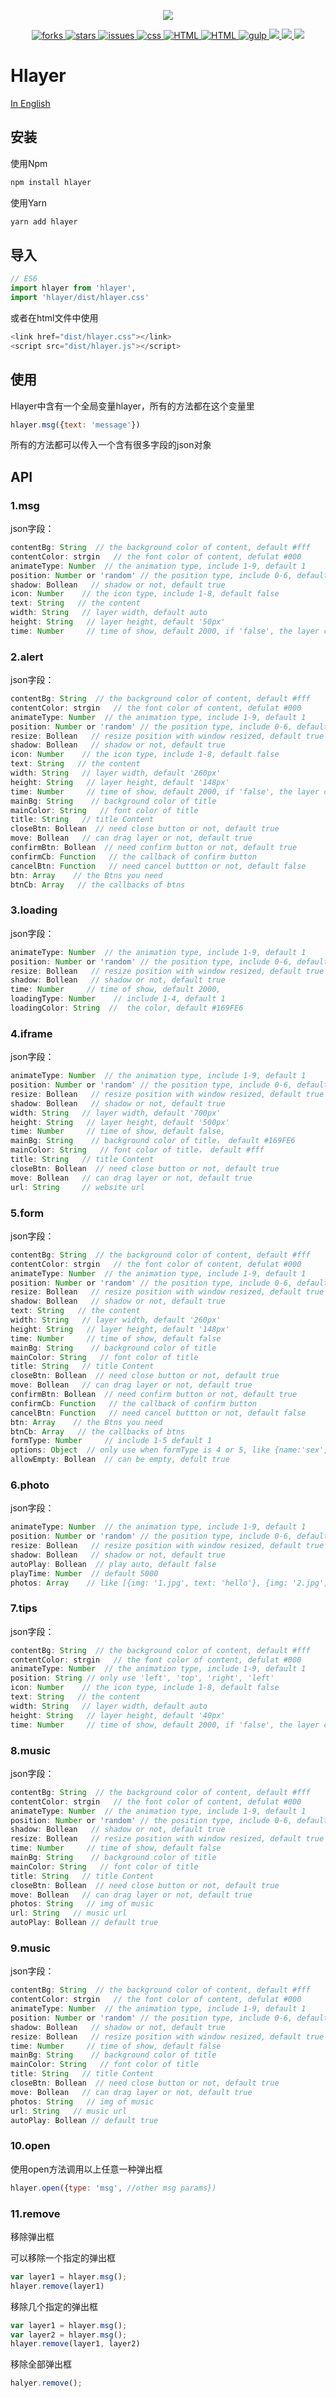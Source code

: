 <p align="center">
    <img src="./hlayer.png">
</p>
<p align="center">
    <a href="https://github.com/huruji/Hlayer/network">
        <img src="https://img.shields.io/github/forks/huruji/Hlayer.svg"
             alt="forks">
    </a>
    <a href="https://github.com/huruji/Hlayer/stargazers">
        <img src="https://img.shields.io/github/stars/huruji/Hlayer.svg"
             alt="stars">
    </a>
    <a href="https://github.com/huruji/Hlayer/issues">
            <img src="https://img.shields.io/github/issues/huruji/Hlayer.svg"
                 alt="issues">
        </a>
    <a href="#">
        <img src="https://img.shields.io/badge/CSS-module-green.svg"
             alt="css">
    </a>
    <a href="#">
        <img src="https://img.shields.io/badge/HTML-module-brightgreen.svg"
             alt="HTML">
    </a>
    <a href="#">
            <img src="https://img.shields.io/badge/Size-mini-yellow.svg"
                 alt="HTML">
        </a>
    <a href="#">
            <img src="https://img.shields.io/badge/gulp-workflow-blue.svg"
                         alt="gulp">
    </a>
    <a href="#">
                <img src="https://img.shields.io/badge/Eslint-standard-green.svg">
    </a>
    <a href="#">
                <img src="https://img.shields.io/badge/Author-huruji-ff69b4.svg">
    </a>
    <a href="#">
                    <img src="https://img.shields.io/badge/Version-0.0.1-blue.svg">
        </a>

</p>

# Hlayer

[In English](./README.md)

## 安装

使用Npm

```sh
npm install hlayer
```

使用Yarn

```sh
yarn add hlayer
```

## 导入

```js
// ES6
import hlayer from 'hlayer',
import 'hlayer/dist/hlayer.css'
```

或者在html文件中使用

```js
<link href="dist/hlayer.css"></link>
<script src="dist/hlayer.js"></script>
```

## 使用

Hlayer中含有一个全局变量hlayer，所有的方法都在这个变量里

```js
hlayer.msg({text: 'message'})
```

所有的方法都可以传入一个含有很多字段的json对象

## API

### 1.msg

json字段：

```js
contentBg: String  // the background color of content, default #fff
contentColor: strgin   // the font color of content, defulat #000
animateType: Number  // the animation type, include 1-9, default 1
position: Number or 'random' // the position type, include 0-6, default 0
shadow: Bollean   // shadow or not, default true
icon: Number    // the icon type, include 1-8, default false
text: String   // the content
width: String   // layer width, default auto
height: String   // layer height, default '50px'
time: Number     // time of show, default 2000, if 'false', the layer can't close auto
```

### 2.alert

json字段：

```js
contentBg: String  // the background color of content, default #fff
contentColor: strgin   // the font color of content, defulat #000
animateType: Number  // the animation type, include 1-9, default 1
position: Number or 'random' // the position type, include 0-6, default 0
resize: Bollean   // resize position with window resized, default true
shadow: Bollean   // shadow or not, default true
icon: Number    // the icon type, include 1-8, default false
text: String   // the content
width: String   // layer width, default '260px'
height: String   // layer height, default '148px'
time: Number     // time of show, default 2000, if 'false', the layer can't close auto
mainBg: String    // background color of title
mainColor: String   // font color of title
title: String   // title Content
closeBtn: Bollean  // need close button or not, default true
move: Bollean   // can drag layer or not, default true
confirmBtn: Bollean  // need confirm button or not, default true
confirmCb: Function   // the callback of confirm button
cancelBtn: Function   // need cancel buttton or not, default false
btn: Array    // the Btns you need
btnCb: Array   // the callbacks of btns
```

### 3.loading

json字段：

```js
animateType: Number  // the animation type, include 1-9, default 1
position: Number or 'random' // the position type, include 0-6, default 0
resize: Bollean   // resize position with window resized, default true
shadow: Bollean   // shadow or not, default true
time: Number     // time of show, default 2000,
loadingType: Number    // include 1-4, default 1
loadingColor: String  //  the color, default #169FE6
```

### 4.iframe

json字段：

```js
animateType: Number  // the animation type, include 1-9, default 1
position: Number or 'random' // the position type, include 0-6, default 0
resize: Bollean   // resize position with window resized, default true
shadow: Bollean   // shadow or not, default true
width: String   // layer width, default '700px'
height: String   // layer height, default '500px'
time: Number     // time of show, default false,
mainBg: String    // background color of title， default #169FE6
mainColor: String   // font color of title， default #fff
title: String   // title Content
closeBtn: Bollean  // need close button or not, default true
move: Bollean   // can drag layer or not, default true
url: String     // website url
```

### 5.form

json字段：

```js
contentBg: String  // the background color of content, default #fff
contentColor: strgin   // the font color of content, defulat #000
animateType: Number  // the animation type, include 1-9, default 1
position: Number or 'random' // the position type, include 0-6, default 0
resize: Bollean   // resize position with window resized, default true
shadow: Bollean   // shadow or not, default true
text: String   // the content
width: String   // layer width, default '260px'
height: String   // layer height, default '148px'
time: Number     // time of show, default false
mainBg: String    // background color of title
mainColor: String   // font color of title
title: String   // title Content
closeBtn: Bollean  // need close button or not, default true
move: Bollean   // can drag layer or not, default true
confirmBtn: Bollean  // need confirm button or not, default true
confirmCb: Function   // the callback of confirm button
cancelBtn: Function   // need cancel buttton or not, default false
btn: Array    // the Btns you need
btnCb: Array   // the callbacks of btns
formType: Number     // include 1-5 default 1
options: Object  // only use when formType is 4 or 5, like {name:'sex', inputs: ['male', 'female']}
allowEmpty: Bollean  // can be empty, defult true

```

### 6.photo

json字段：

```js
animateType: Number  // the animation type, include 1-9, default 1
position: Number or 'random' // the position type, include 0-6, default 0
resize: Bollean   // resize position with window resized, default true
shadow: Bollean   // shadow or not, default true
autoPlay: Bollean  // play auto, default false
playTime: Number  // default 5000
photos: Array    // like [{img: '1.jpg', text: 'hello'}, {img: '2.jpg', text: 'world'}]
```

### 7.tips

json字段：

```js
contentBg: String  // the background color of content, default #fff
contentColor: strgin   // the font color of content, defulat #000
animateType: Number  // the animation type, include 1-9, default 1
position: String // only use 'left', 'top', 'right', 'left'
icon: Number    // the icon type, include 1-8, default false
text: String   // the content
width: String   // layer width, default auto
height: String   // layer height, default '40px'
time: Number     // time of show, default 2000, if 'false', the layer can't close auto
```

### 8.music

json字段：

```js
contentBg: String  // the background color of content, default #fff
contentColor: strgin   // the font color of content, defulat #000
animateType: Number  // the animation type, include 1-9, default 1
position: Number or 'random' // the position type, include 0-6, default 0
shadow: Bollean   // shadow or not, default true
resize: Bollean   // resize position with window resized, default true
time: Number     // time of show, default false
mainBg: String    // background color of title
mainColor: String   // font color of title
title: String   // title Content
closeBtn: Bollean  // need close button or not, default true
move: Bollean   // can drag layer or not, default true
photos: String   // img of music
url: String   // music url
autoPlay: Bollean // default true
```

### 9.music

json字段：

```js
contentBg: String  // the background color of content, default #fff
contentColor: strgin   // the font color of content, defulat #000
animateType: Number  // the animation type, include 1-9, default 1
position: Number or 'random' // the position type, include 0-6, default 0
shadow: Bollean   // shadow or not, default true
resize: Bollean   // resize position with window resized, default true
time: Number     // time of show, default false
mainBg: String    // background color of title
mainColor: String   // font color of title
title: String   // title Content
closeBtn: Bollean  // need close button or not, default true
move: Bollean   // can drag layer or not, default true
photos: String   // img of music
url: String   // music url
autoPlay: Bollean // default true
```

### 10.open

使用open方法调用以上任意一种弹出框

```js
hlayer.open({type: 'msg', //other msg params})
```

### 11.remove

移除弹出框

可以移除一个指定的弹出框

```js
var layer1 = hlayer.msg();
hlayer.remove(layer1)
```

移除几个指定的弹出框

```js
var layer1 = hlayer.msg();
var layer2 = hlayer.msg();
hlayer.remove(layer1, layer2)
```

移除全部弹出框

```js
halyer.remove();
```